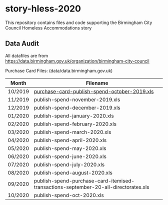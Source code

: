 # story-hless-2020

This repository contains files and code supporting the Birmingham City Council Homeless Accommodations story

## Data Audit

All datafiles are from https://data.birmingham.gov.uk/organization/birmingham-city-council 

Purchase Card Files: (data/data.birmingham.gov.uk)

Month | Filename
--- | ---
10/2019 | [purchase-card-publish-spend-october-2019.xls](data/data.birmingham.gov.uk/purchase-card-publish-spend-october-2019.xls)
11/2019 | publish-spend-november-2019.xls
12/2019 | publish-spend-december-2019.xls
01/2020 | publish-spend-january-2020.xls
02/2020 | publish-spend-february-2020.xls
03/2020 | publish-spend-march-2020.xls
04/2020 | publish-spend-april-2020.xls
05/2020 | publish-spend-may-2020.xls
06/2020 | publish-spend-june-2020.xls
07/2020 | publish-spend-july-2020.xls
08/2020 | publish-spend-august-2020.xls
09/2020 | publish-spend-purchase-card-itemised-transactions-september-20-all-directorates.xls
10/2020 | publish-spend-oct-2020.xls





